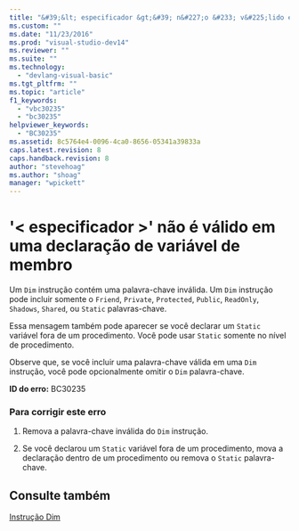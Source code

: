 ```yaml
---
title: "&#39;&lt; especificador &gt;&#39; n&#227;o &#233; v&#225;lido em uma declara&#231;&#227;o de vari&#225;vel de membro | Microsoft Docs"
ms.custom: ""
ms.date: "11/23/2016"
ms.prod: "visual-studio-dev14"
ms.reviewer: ""
ms.suite: ""
ms.technology: 
  - "devlang-visual-basic"
ms.tgt_pltfrm: ""
ms.topic: "article"
f1_keywords: 
  - "vbc30235"
  - "bc30235"
helpviewer_keywords: 
  - "BC30235"
ms.assetid: 8c5764e4-0096-4ca0-8656-05341a39833a
caps.latest.revision: 8
caps.handback.revision: 8
author: "stevehoag"
ms.author: "shoag"
manager: "wpickett"
---
```

# &#39;&lt; especificador &gt;&#39; n&#227;o &#233; v&#225;lido em uma declara&#231;&#227;o de vari&#225;vel de membro
Um `Dim` instrução contém uma palavra\-chave inválida. Um `Dim` instrução pode incluir somente o `Friend`, `Private`, `Protected`, `Public`, `ReadOnly`, `Shadows`, `Shared`, ou `Static` palavras\-chave.  
  
 Essa mensagem também pode aparecer se você declarar um `Static` variável fora de um procedimento. Você pode usar `Static` somente no nível de procedimento.  
  
 Observe que, se você incluir uma palavra\-chave válida em uma `Dim` instrução, você pode opcionalmente omitir o `Dim` palavra\-chave.  
  
 **ID do erro:** BC30235  
  
### Para corrigir este erro  
  
1.  Remova a palavra\-chave inválida do `Dim` instrução.  
  
2.  Se você declarou um `Static` variável fora de um procedimento, mova a declaração dentro de um procedimento ou remova o `Static` palavra\-chave.  
  
## Consulte também  
 [Instrução Dim](../../visual-basic/language-reference/statements/dim-statement.md)